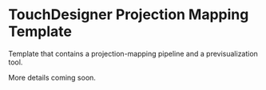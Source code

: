 # TouchDesigner Projection Mapping Template

Template that contains a projection-mapping pipeline and a previsualization tool.

More details coming soon.
